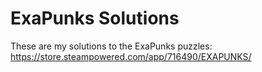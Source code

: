 # ExaPunks Solutions

These are my solutions to the ExaPunks puzzles: https://store.steampowered.com/app/716490/EXAPUNKS/